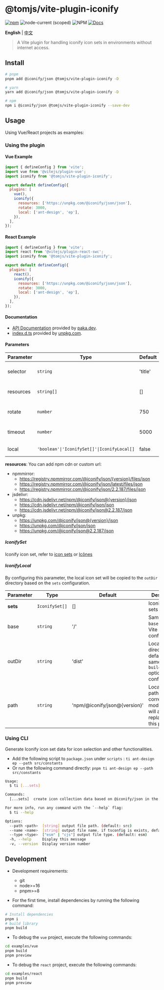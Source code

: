 # @tomjs/vite-plugin-iconify

[![npm](https://img.shields.io/npm/v/@tomjs/vite-plugin-iconify)](https://www.npmjs.com/package/@tomjs/vite-plugin-iconify) ![node-current (scoped)](https://img.shields.io/node/v/@tomjs/vite-plugin-iconify) ![NPM](https://img.shields.io/npm/l/@tomjs/vite-plugin-iconify) [![Docs](https://www.paka.dev/badges/v0/cute.svg)](https://www.paka.dev/npm/@tomjs/vite-plugin-iconify)

**English** | [中文](./README.zh_CN.md)

> A Vite plugin for handling iconify icon sets in environments without internet access.

## Install

```bash
# pnpm
pnpm add @iconify/json @tomjs/vite-plugin-iconify -D

# yarn
yarn add @iconify/json @tomjs/vite-plugin-iconify -D

# npm
npm i @iconify/json @tomjs/vite-plugin-iconify --save-dev
```

## Usage

Using Vue/React projects as examples:

### Using the plugin

#### Vue Example

```js
import { defineConfig } from 'vite';
import vue from '@vitejs/plugin-vue';
import iconify from '@tomjs/vite-plugin-iconify';

export default defineConfig({
  plugins: [
    vue(),
    iconify({
      resources: ['https://unpkg.com/@iconify/json/json'],
      rotate: 3000,
      local: ['ant-design', 'ep'],
    }),
  ],
});
```

#### React Example

```js
import { defineConfig } from 'vite';
import react from '@vitejs/plugin-react-swc';
import iconify from '@tomjs/vite-plugin-iconify';

export default defineConfig({
  plugins: [
    react(),
    iconify({
      resources: ['https://unpkg.com/@iconify/json/json'],
      rotate: 3000,
      local: ['ant-design', 'ep'],
    }),
  ],
});
```

#### Documentation

- [API Documentation](https://paka.dev/npm/@tomjs/vite-plugin-iconify) provided by [paka.dev](https://paka.dev).
- [index.d.ts](https://www.unpkg.com/browse/@tomjs/vite-plugin-iconify/dist/index.d.ts) provided by [unpkg.com](https://www.unpkg.com).

#### Parameters

| Parameter | Type | Default | Description |
| --- | --- | --- | --- |
| selector | `string` | 'title' | The tag selector to inject the IconifyProviders script after |
| resources | `string[]` | [] | Icon API URLs, default includes https://api.iconify.design |
| rotate | `number` | 750 | Timeout in milliseconds before using the next host |
| timeout | `number` | 5000 | Timeout in milliseconds before an API query is considered failed |
| local | `'boolean'\|'IconifySet[]'\|IconifyLocal[]` | false | Local icon set configuration |

**resources**: You can add npm cdn or custom url:

- npmmirror:
  - https://registry.npmmirror.com/@iconify/json/{version}/files/json
  - https://registry.npmmirror.com/@iconify/json/latest/files/json
  - https://registry.npmmirror.com/@iconify/json/2.2.187/files/json
- jsdelivr:
  - https://cdn.jsdelivr.net/npm/@iconify/json@{version}/json
  - https://cdn.jsdelivr.net/npm/@iconify/json/json
  - https://cdn.jsdelivr.net/npm/@iconify/json@2.2.187/json
- unpkg:
  - https://unpkg.com/@iconify/json@{version}/json
  - https://unpkg.com/@iconify/json/json
  - https://unpkg.com/@iconify/json@2.2.187/json

##### IconifySet

Iconify icon set, refer to [icon sets](https://icon-sets.iconify.design/) or [Icônes](https://icones.js.org/)

##### IconifyLocal

By configuring this parameter, the local icon set will be copied to the `outDir` directory based on the `sets` configuration.

| Parameter | Type | Default | Description |
| --- | --- | --- | --- |
| **sets** | `IconifySet[]` | [] | Iconify icon sets |
| base | `string` | '/' | Same as the `base` option in Vite configuration |
| outDir | `string` | 'dist' | Local output directory, default is the same as the `build.outDir` option in Vite configuration |
| path | `string` | 'npm/@iconify/json@{version}' | Local output path, the corresponding module URL will also be replaced with this path |

### Using CLI

Generate Iconify icon set data for icon selection and other functionalities.

- Add the following script to `package.json` under `scripts` : `ti ant-design ep --path src/constants`
- Or run the following command directly: `pnpm ti ant-design ep --path src/constants`

```bash
Usage:
  $ ti [...sets]

Commands:
  [...sets]  create icon collection data based on @iconify/json in the project

For more info, run any command with the `--help` flag:
  $ ti --help

Options:
  --path <path>  [string] output file path. (default: src)
  --name <name>  [string] output file name. if tsconfig is exists, default is 'iconify.ts', or is 'iconify.js'
  --type <type>  ["esm" | "cjs"] output file type. (default: esm)
  -h, --help     Display this message
  -v, --version  Display version number
```

## Development

- Development requirements:

  - git
  - node>=16
  - pnpm>=8

- For the first time, install dependencies by running the following command:

```bash
# Install dependencies
pnpm i
# build library
pnpm build
```

- To debug the `vue` project, execute the following commands:

```bash
cd examples/vue
pnpm build
pnpm preview
```

- To debug the `react` project, execute the following commands:

```bash
cd examples/react
pnpm build
pnpm preview
```
